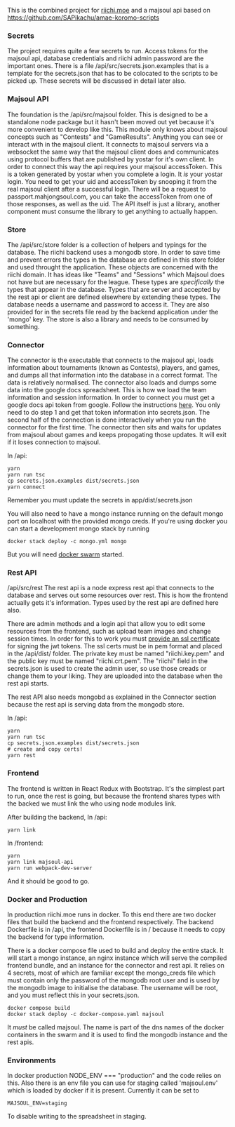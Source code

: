 This is the combined project for [riichi.moe](http://riichi.moe) and a majsoul api based on https://github.com/SAPikachu/amae-koromo-scripts

### Secrets
The project requires quite a few secrets to run. Access tokens for the majsoul api, database credentials and riichi admin password are the important ones. There is a file /api/src/secrets.json.examples that is a template for the secrets.json that has to be colocated to the scripts to be picked up. These secrets will be discussed in detail later also.

### Majsoul API
The foundation is the /api/src/majsoul folder. This is designed to be a standalone node package but it hasn't been moved out yet because it's more convenient to develop like this. This module only knows about majsoul concepts such as "Contests" and "GameResults". Anything you can see or interact with in the majsoul client. It connects to majsoul servers via a websocket the same way that the majsoul client does and communicates using protocol buffers that are published by yostar for it's own client. In order to connect this way the api requires your majsoul accessToken. This is a token generated by yostar when you complete a login. It *is* your yostar login. You need to get your uid and accessToken by snooping it from the real majsoul client after a successful login. There will be a request to passport.mahjongsoul.com, you can take the accessToken from one of those responses, as well as the uid. The API itself is just a library, another component must consume the library to get anything to actually happen.

### Store
The /api/src/store folder is a collection of helpers and typings for the database. The riichi backend uses a mongodb store. In order to save time and prevent errors the types in the database are defined in this store folder and used throught the application. These objects are concerned with the riichi domain. It has ideas like "Teams" and "Sessions" which Majsoul does not have but are necessary for the league. These types are *specifically* the types that appear in the database. Types that are server and accepted by the rest api or client are defined elsewhere by extending these types. The database needs a username and password to access it. They are also provided for in the secrets file read by the backend application under the 'mongo' key. The store is also a library and needs to be consumed by something.

### Connector
The connector is the executable that connects to the majsoul api, loads information about tournaments (known as Contests), players, and games, and dumps all that information into the database in a correct format. The data is relatively normalised. The connector also loads and dumps some data into the google docs spreadsheet. This is how we load the team information and session information. In order to connect you must get a google docs api token from google. Follow the instructions [here](https://developers.google.com/sheets/api/quickstart/python). You only need to do step 1 and get that token information into secrets.json. The second half of the connection is done interactively when you run the connector for the first time. The connector then sits and waits for updates from majsoul about games and keeps propogating those updates. It will exit if it loses connection to majsoul.

In /api:
```
yarn
yarn run tsc
cp secrets.json.examples dist/secrets.json
yarn connect
```

Remember you must update the secrets in app/dist/secrets.json

You will also need to have a mongo instance running on the default mongo port on localhost with the provided mongo creds. If you're using docker you can start a development mongo stack by running
```
docker stack deploy -c mongo.yml mongo
```

But you will need [docker swarm](https://docs.docker.com/engine/swarm/swarm-mode/) started.

### Rest API
/api/src/rest
The rest api is a node express rest api that connects to the database and serves out some resources over rest. This is how the frontend actually gets it's information. Types used by the rest api are defined here also.

There are admin methods and a login api that allow you to edit some resources from the frontend, such as upload team images and change session times. In order for this to work you must [provide an ssl certificate](https://www.ibm.com/support/knowledgecenter/SSMNED_5.0.0/com.ibm.apic.cmc.doc/task_apionprem_gernerate_self_signed_openSSL.html) for signing the jwt tokens. The ssl certs must be in pem format and placed in the /api/dist/ folder. The private key must be named "riichi.key.pem" and the public key must be named "riichi.crt.pem". The "riichi" field in the secrets.json is used to create the admin user, so use those creads or change them to your liking. They are uploaded into the database when the rest api starts.

The rest API also needs mongobd as explained in the Connector section because the rest api is serving data from the mongodb store.

In /api:
```
yarn
yarn run tsc
cp secrets.json.examples dist/secrets.json
# create and copy certs!
yarn rest
```

### Frontend
The frontend is written in React Redux with Bootstrap. It's the simplest part to run, once the rest is going, but because the frontend shares types with the backed we must link the who using node modules link.

After building the backend, In /api:
```
yarn link
```

In /frontend:
```
yarn
yarn link majsoul-api
yarn run webpack-dev-server
```

And it should be good to go.

### Docker and Production
In production riichi.moe runs in docker. To this end there are two docker files that build the backend and the frontend respectively. The backend Dockerfile is in /api, the frontend Dockerfile is in / because it needs to copy the backend for type information.

There is a docker compose file used to build and deploy the entire stack. It will start a mongo instance, an nginx instance which will serve the compiled frontend bundle, and an instance for the connector and rest api. It relies on 4 secrets, most of which are familiar except the mongo_creds file which must contain only the password of the mongodb root user and is used by the mongodb image to initialise the database. The username will be root, and you must reflect this in your secrets.json.

```
docker compose build
docker stack deploy -c docker-compose.yaml majsoul
```

It *must* be called majsoul. The name is part of the dns names of the docker containers in the swarm and it is used to find the mongodb instance and the rest apis.

### Environments
In docker production NODE_ENV === "production" and the code relies on this. Also there is an env file you can use for staging called 'majsoul.env' which is loaded by docker if it is present. Currently it can be set to

```
MAJSOUL_ENV=staging
```

To disable writing to the spreadsheet in staging.
